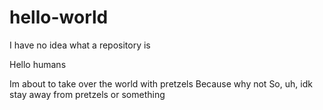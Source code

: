 # hello-world
I have no idea what a repository is

Hello humans

Im about to take over the world with pretzels
Because why not
So, uh, idk stay away from pretzels or something
